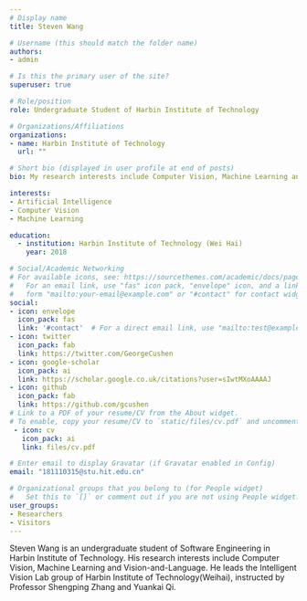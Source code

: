 ```yaml
---
# Display name
title: Steven Wang

# Username (this should match the folder name)
authors:
- admin

# Is this the primary user of the site?
superuser: true

# Role/position
role: Undergraduate Student of Harbin Institute of Technology

# Organizations/Affiliations
organizations:
- name: Harbin Institute of Technology
  url: ""

# Short bio (displayed in user profile at end of posts)
bio: My research interests include Computer Vision, Machine Learning and Vision-and-Language.

interests:
- Artificial Intelligence
- Computer Vision
- Machine Learning

education:
  - institution: Harbin Institute of Technology (Wei Hai)
    year: 2018

# Social/Academic Networking
# For available icons, see: https://sourcethemes.com/academic/docs/page-builder/#icons
#   For an email link, use "fas" icon pack, "envelope" icon, and a link in the
#   form "mailto:your-email@example.com" or "#contact" for contact widget.
social:
- icon: envelope
  icon_pack: fas
  link: '#contact'  # For a direct email link, use "mailto:test@example.org".
- icon: twitter
  icon_pack: fab
  link: https://twitter.com/GeorgeCushen
- icon: google-scholar
  icon_pack: ai
  link: https://scholar.google.co.uk/citations?user=sIwtMXoAAAAJ
- icon: github
  icon_pack: fab
  link: https://github.com/gcushen
# Link to a PDF of your resume/CV from the About widget.
# To enable, copy your resume/CV to `static/files/cv.pdf` and uncomment the lines below.
 - icon: cv
   icon_pack: ai
   link: files/cv.pdf

# Enter email to display Gravatar (if Gravatar enabled in Config)
email: "181110315@stu.hit.edu.cn"

# Organizational groups that you belong to (for People widget)
#   Set this to `[]` or comment out if you are not using People widget.
user_groups:
- Researchers
- Visitors
---
```


Steven Wang is an undergraduate student of Software Engineering in Harbin Institute of Technology. His research interests include Computer Vision, Machine Learning and Vision-and-Language. He leads the Intelligent Vision Lab group of Harbin Institute of Technology(Weihai), instructed by Professor Shengping Zhang and Yuankai Qi. 
